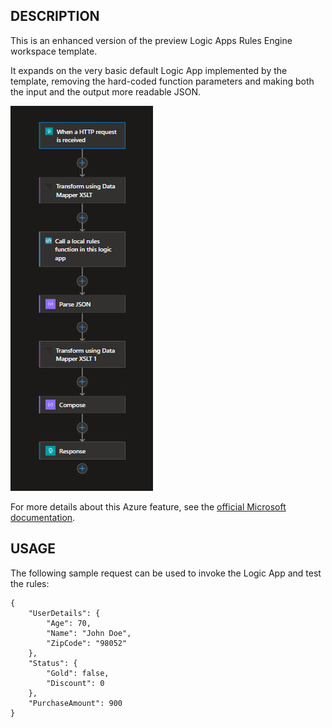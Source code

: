 ## DESCRIPTION

This is an enhanced version of the preview Logic Apps Rules Engine workspace template.

It expands on the very basic default Logic App implemented by the template, removing the hard-coded function parameters and making both the input and the output more readable JSON. 

![Enhanced Logic App](BRE_LogicApp.jpg)

For more details about this Azure feature, see the [official Microsoft documentation](https://learn.microsoft.com/en-us/azure/logic-apps/rules-engine/create-rules-engine-project#create-an-azure-logic-apps-rules-engine-project).

## USAGE

The following sample request can be used to invoke the Logic App and test the rules:

```
{
    "UserDetails": {
        "Age": 70,
        "Name": "John Doe",
        "ZipCode": "98052"
    },
    "Status": {
        "Gold": false,
        "Discount": 0
    },
    "PurchaseAmount": 900
}
```
